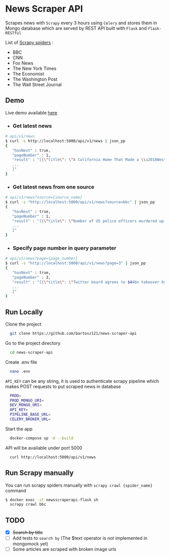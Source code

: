 # News Scraper API

Scrapes news with `Scrapy` every 3 hours using `Celery` and stores them in Mongo database which are served by REST API built with `Flask` and `Flask-RESTful`

List of [Scrapy spiders](https://docs.scrapy.org/en/latest/topics/spiders.html) :

- BBC
- CNN
- Fox News
- The New York Times
- The Economist
- The Washington Post
- The Wall Street Journal

## Demo
Live demo available [here](https://newsscraperapi.bartoszmagiera.me/api/v1/news)

- ### Get latest news

```bash
# api/v1/news
$ curl -s http://localhost:5000/api/v1/news | json_pp
{
   "hasNext" : true,
   "pageNumber" : 1,
   "result" : "[{\"title\": \"A California Home That Made a \\u2018Westworld\\u2019 Cameo Asks $23.5 Million\", \"source_name\": \"The Wall Street Journal\", \"source_unique_id\": \"1650903830\", \"url\": \"https://www.wsj.com/articles/a-california-home-that-made-a-westworld-cameo-asks-23-5-million-11650903830?mod=latest_headlines\", \"img_url\": \"https://images.wsj.net/im-528673?width=100&height=67\", \"created\": \"2022-04-25T19:00:32.772000\", \"id\": \"6266efd0a06562aa6b45aad2\"},
   ...
   ]"
}
```

- ### Get latest news from one source

```bash
# api/v1/news?source={source_name}
$ curl -s "http://localhost:5000/api/v1/news?source=bbc" | json_pp
{
   "hasNext" : true,
   "pageNumber" : 1,
   "result" : "[{\"title\": \"Number of US police officers murdered up by 59%\", \"source_name\": \"BBC\", \"source_unique_id\": \"61218611\", \"url\": \"https://www.bbc.com/news/world-us-canada-61218611\", \"img_url\": \"https://ichef.bbci.co.uk/news/{width}/cpsprodpb/625A/production/_124287152_gettyimages-1368414605.jpg\", \"created\": \"2022-04-25T19:00:08.555000\", \"id\": \"6266efb8a06562aa6b45aaa6\"},
   ...
   ]"
}
```

- ### Specify page number in query parameter

```bash
# api/v1/news?page={page_number}
$ curl -s "http://localhost:5000/api/v1/news?page=3" | json_pp
{
   "hasNext" : true,
   "pageNumber" : 3,
   "result" : "[{\"title\": \"Twitter board agrees to $44bn takeover by Elon Musk\", \"source_name\": \"BBC\", \"source_unique_id\": \"61222470\", \"url\": \"https://www.bbc.com/news/business-61222470\", \"img_url\": \"https://ichef.bbci.co.uk/news/{width}/cpsprodpb/83B3/production/_115651733_breaking-large-promo-nc.png\", \"description\": \"Mr Musk, who made the shock bid just over a week ago, has claimed he can \\\"unlock\\\" the social media firm's potential.\", \"created\": \"2022-04-25T19:00:05.738000\", \"id\": \"6266efb5a06562aa6b45aa7d\"},
   ...
   ]"
}
```
## Run Locally

Clone the project

```bash
  git clone https://github.com/bartosz121/news-scraper-api
```

Go to the project directory

```bash
  cd news-scraper-api
```

Create .env file

```bash
  nano .env
```

`API_KEY` can be any string, it is used to authenticate scrapy pipeline which makes POST requests to put scraped news in database

```bash
  PROD=
  PROD_MONGO_URI=
  DEV_MONGO_URI=
  API_KEY=
  PIPELINE_BASE_URL=
  CELERY_BROKER_URL=
```

Start the app

```bash
  docker-compose up -d --build
```

API will be available under port 5000

```bash
  curl http://localhost:5000/api/v1/news
```

## Run Scrapy manually

You can run scrapy spiders manually with `scrapy crawl {spider_name}` command

```bash
$ docker exec -it newsscraperapi-flask sh
  scrapy crawl bbc
```

## TODO

- [x] ~~Search by title~~
- [ ] Add tests to `search by` (The $text operator is not implemented in mongomock yet)
- [ ] Some articles are scraped with broken image urls